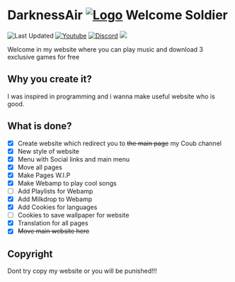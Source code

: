 
# DarknessAir [![Logo](https://cdn.discordapp.com/attachments/763842296697061377/961243254840516688/b3a5359531eff2ede4a19f224cf3540fada9ad3b_full-removebg-preview.png)](https://blackuspl.github.io/DarknessAir)  Welcome Soldier

![Last Updated](https://img.shields.io/github/last-commit/BlackusPL/DarknessAir?logo=visualstudiocode)
[![Youtube](https://img.shields.io/youtube/channel/views/UCIDoGSUVBBE9kfXawsvJyQA?label=Youtube%20Views&style=social)](https://www.youtube.com/c/BlackusPL)
[![Discord](https://discord.com/api/guilds/762615939723690016/widget.png?style=shield)](https://discord.com/invite/4P8cAWqkqY)
[![](https://img.shields.io/badge/Status-Online-green?logo=github)](https://BlackusPL.github.io/DarknessAir)

Welcome in my website where you can play music and download 3 exclusive games for free

## Why you create it?

I was inspired in programming and i wanna make useful website who is good.

## What is done?

- [x] Create website which redirect you to ~~the main page~~ my Coub channel
- [x] New style of website
- [x] Menu with Social links and main menu
- [x] Move all pages 
- [X] Make Pages W.I.P
- [x] Make Webamp to play cool songs
- [ ] Add Playlists for Webamp
- [x] Add Milkdrop to Webamp
- [x] Add Cookies for languages
- [ ] Cookies to save wallpaper for website
- [x] Translation for all pages
- [x] ~~Move main website here~~

## Copyright

Dont try copy my website or you will be punished!!!
